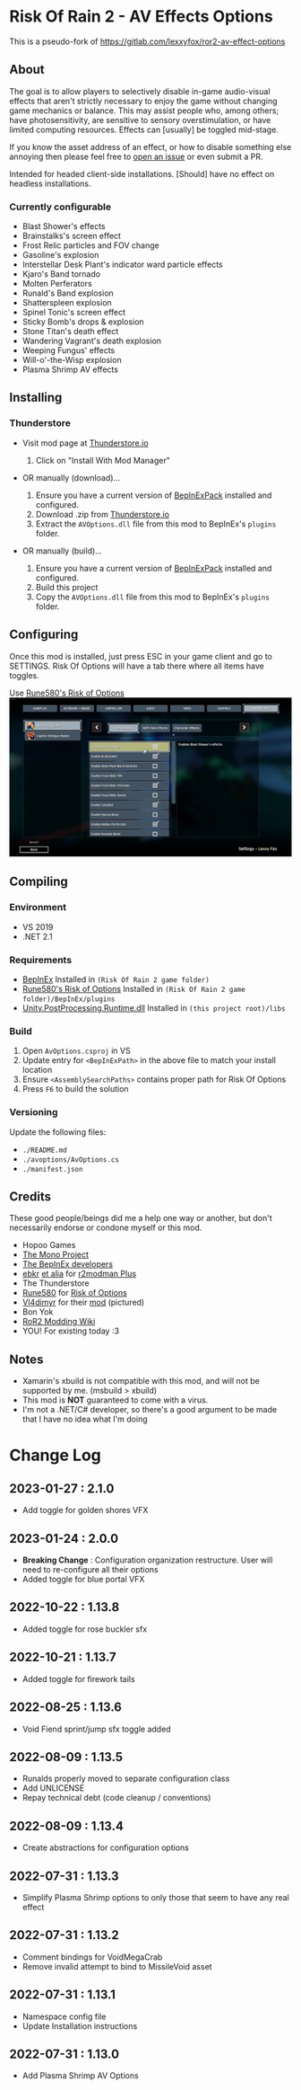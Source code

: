 # Risk Of Rain 2 - AV Effects Options

This is a pseudo-fork of https://gitlab.com/lexxyfox/ror2-av-effect-options

## About

The goal is to allow players to selectively disable in-game audio-visual effects that aren't strictly necessary to enjoy the game without changing game mechanics or balance. This may assist people who, among others; have photosensitivity, are sensitive to sensory overstimulation, or have limited computing resources. Effects can [usually] be toggled mid-stage.

If you know the asset address of an effect, or how to disable something else annoying then please feel free to [open an issue](https://github.com/tlsJP/ror2-av-effect-options/issues) or even submit a PR.

Intended for headed client-side installations. [Should] have no effect on headless installations.

### Currently configurable

- Blast Shower's effects
- Brainstalks's screen effect
- Frost Relic particles and FOV change
- Gasoline's explosion
- Interstellar Desk Plant's indicator ward particle effects
- Kjaro's Band tornado
- Molten Perferators
- Runald's Band explosion
- Shatterspleen explosion
- Spinel Tonic's screen effect
- Sticky Bomb's drops & explosion
- Stone Titan's death effect
- Wandering Vagrant's death explosion
- Weeping Fungus' effects
- Will-o'-the-Wisp explosion
- Plasma Shrimp AV effects

## Installing

### Thunderstore

- Visit mod page at [Thunderstore.io](https://thunderstore.io/package/TeamNinjaDSM/JPs_AV_Effect_Options/)

  1. Click on "Install With Mod Manager"

- OR manually (download)...

  1. Ensure you have a current version of [BepInExPack](https://thunderstore.io/package/bbepis/BepInExPack) installed and configured.
  2. Download .zip from [Thunderstore.io](https://thunderstore.io/package/TeamNinjaDSM/JPs_AV_Effect_Options/)
  3. Extract the `AVOptions.dll` file from this mod to BepInEx's `plugins` folder.

- OR manually (build)...
  1. Ensure you have a current version of [BepInExPack](https://thunderstore.io/package/bbepis/BepInExPack) installed and configured.
  2. Build this project
  3. Copy the `AVOptions.dll` file from this mod to BepInEx's `plugins` folder.

## Configuring

Once this mod is installed, just press ESC in your game client and go to SETTINGS. Risk Of Options will have a tab there where all items have toggles.

Use [Rune580's Risk of Options](https://thunderstore.io/package/Rune580/Risk_Of_Options)
![Risk of Options](https://github.com/tlsJP/ror2-av-effect-options/blob/main/screenshot.png)

## Compiling

### Environment

- VS 2019
- .NET 2.1

### Requirements

- [BepInEx](https://github.com/BepInEx/BepInEx) Installed in `(Risk Of Rain 2 game folder)`
- [Rune580's Risk of Options](https://thunderstore.io/package/Rune580/Risk_Of_Options) Installed in `(Risk Of Rain 2 game folder)/BepInEx/plugins`
- [Unity.PostProcessing.Runtime.dll](https://docs.unity3d.com/Packages/com.unity.postprocessing@3.1/manual/index.html) Installed in `(this project root)/libs`

### Build

1. Open `AvOptions.csproj` in VS
2. Update entry for `<BepInExPath>` in the above file to match your install location
3. Ensure `<AssemblySearchPaths>` contains proper path for Risk Of Options
4. Press `F6` to build the solution

### Versioning

Update the following files:

- `./README.md`
- `./avoptions/AvOptions.cs`
- `./manifest.json`

## Credits

These good people/beings did me a help one way or another, but don't necessarily endorse or condone myself or this mod.

- Hopoo Games
- [The Mono Project](https://www.mono-project.com)
- [The BepInEx developers](https://github.com/BepInEx/BepInEx/graphs/contributors)
- [ebkr](https://github.com/ebkr) [et alia](https://github.com/ebkr/r2modmanPlus/graphs/contributors) for [r2modman Plus](https://thunderstore.io/package/ebkr/r2modman)
- The Thunderstore
- [Rune580](https://github.com/Rune580) for [Risk of Options](https://thunderstore.io/package/Rune580/Risk_Of_Options)
- [Vl4dimyr](https://github.com/Vl4dimyr) for their [mod](https://thunderstore.io/package/Vl4dimyr/CaptainShotgunModes) (pictured)
- Bon Yok
- [RoR2 Modding Wiki](https://github.com/risk-of-thunder/R2Wiki)
- YOU! For existing today :3

## Notes

- Xamarin's xbuild is not compatible with this mod, and will not be supported by me. (msbuild > xbuild)
- This mod is **NOT** guaranteed to come with a virus.
- I'm not a .NET/C# developer, so there's a good argument to be made that I have no idea what I'm doing

# Change Log

## 2023-01-27 : 2.1.0

- Add toggle for golden shores VFX

## 2023-01-24 : 2.0.0

- **Breaking Change** : Configuration organization restructure. User will need to re-configure all their options
- Added toggle for blue portal VFX

## 2022-10-22 : 1.13.8

- Added toggle for rose buckler sfx

## 2022-10-21 : 1.13.7

- Added toggle for firework tails

## 2022-08-25 : 1.13.6

- Void Fiend sprint/jump sfx toggle added

## 2022-08-09 : 1.13.5

- Runalds properly moved to separate configuration class
- Add UNLICENSE
- Repay technical debt (code cleanup / conventions)

## 2022-08-09 : 1.13.4

- Create abstractions for configuration options

## 2022-07-31 : 1.13.3

- Simplify Plasma Shrimp options to only those that seem to have any real effect

## 2022-07-31 : 1.13.2

- Comment bindings for VoidMegaCrab
- Remove invalid attempt to bind to MissileVoid asset

## 2022-07-31 : 1.13.1

- Namespace config file
- Update Installation instructions

## 2022-07-31 : 1.13.0

- Add Plasma Shrimp AV Options
